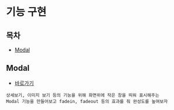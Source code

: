 # 기능 구현

## 목차

* [Modal](#modal)

## Modal

* [바로가기](./modal)

```
상세보기, 이미지 보기 등의 기능을 위해 화면위에 작은 창을 띄워 표시해주는
Modal 기능을 만들어보고 fadein, fadeout 등의 효과를 줘 완성도를 높여보자
```

